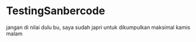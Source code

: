 ﻿# TestingSanbercode

jangan di nilai dulu bu,
saya sudah japri untuk dikumpulkan maksimal kamis malam
